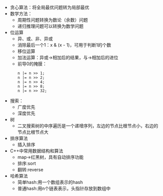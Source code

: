 * 贪心算法：将全局最优问题转为局部最优
* 数学方法：
  * 周期性问题转换为数论（余数）问题
  * 递归推理问题可以转换为数学问题
* 位运算
  * 异、或、非、异或
  * 消除最后一个1：x & (x - 1)，可用于判断1的个数
  * 移位运算
  * 加法运算：异或->相加后的结果，与->相加后的进位
  * 前导0的掩膜：
    ```
    n |= n >> 1; 
    n |= n >> 2; 
    n |= n >> 4; 
    n |= n >> 8; 
    n |= n >> 32;
    ```
* 搜索：
  * 广度优先
  * 深度优先
* 树
  * 二叉搜索树的中序遍历是一个递增序列，左边的节点比根节点小，右边的节点比根节点大
* 排序算法
  * 插入排序
* C++中常用数据结构和算法
  * map->红黑树，具有自动排序功能
  * 排序:sort
  * 翻转:reverse
* 哈希算法
  * 简单hash:用一个数组表示的hash
  * 普通hash:用n个链表表示，头指针存放到数组中